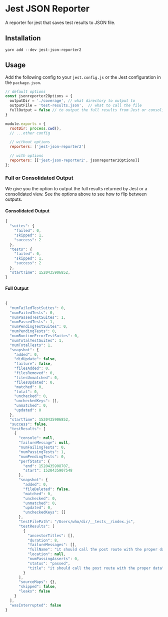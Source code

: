 # Jest JSON Reporter

A reporter for jest that saves test results to JSON file.

## Installation

```
yarn add --dev jest-json-reporter2
```

## Usage

Add the following config to your `jest.config.js` or the Jest configuration in the `package.json`.

```js
// default options
const jsonreporter2Options = {
  outputDir = './coverage', // what directory to output to
  outputFile = 'test-results.json',  // what to call the file
  fullOutput = false // to output the full results from Jest or consolidated results
}

module.exports = {
  rootDir: process.cwd(),
  // ...other config

  // without options
  reporters: ['jest-json-reporter2']

  // with options
  reporters: [['jest-json-reporter2', jsonreporter2Options]]
};
```

### Full or Consolidated Output

We give you the option to output the full results returned by Jest or a consolidated view. See the options
above to see how to flip between outputs.

#### Consolidated Output

```js
{
  "suites": {
    "failed": 0,
    "skipped": 1,
    "success": 2
  },
  "tests": {
    "failed": 0,
    "skipped": 1,
    "success": 2
  },
  "startTime": 1520435906852,
}
```

#### Full Output

```js

{
  "numFailedTestSuites": 0,
  "numFailedTests": 0,
  "numPassedTestSuites": 1,
  "numPassedTests": 1,
  "numPendingTestSuites": 0,
  "numPendingTests": 0,
  "numRuntimeErrorTestSuites": 0,
  "numTotalTestSuites": 1,
  "numTotalTests": 1,
  "snapshot": {
    "added": 0,
    "didUpdate": false,
    "failure": false,
    "filesAdded": 0,
    "filesRemoved": 0,
    "filesUnmatched": 0,
    "filesUpdated": 0,
    "matched": 0,
    "total": 0,
    "unchecked": 0,
    "uncheckedKeys": [],
    "unmatched": 0,
    "updated": 0
  },
  "startTime": 1520435906852,
  "success": false,
  "testResults": [
    {
      "console": null,
      "failureMessage": null,
      "numFailingTests": 0,
      "numPassingTests": 1,
      "numPendingTests": 0,
      "perfStats": {
        "end": 1520435908707,
        "start": 1520435907548
      },
      "snapshot": {
        "added": 0,
        "fileDeleted": false,
        "matched": 0,
        "unchecked": 0,
        "unmatched": 0,
        "updated": 0,
        "uncheckedKeys": []
      },
      "testFilePath": "/Users/who/dir/__tests__/index.js",
      "testResults": [
        {
          "ancestorTitles": [],
          "duration": 8,
          "failureMessages": [],
          "fullName": "it should call the post route with the proper data",
          "location": null,
          "numPassingAsserts": 0,
          "status": "passed",
          "title": "it should call the post route with the proper data"
        }
      ],
      "sourceMaps": {},
      "skipped": false,
      "leaks": false
    }
  ],
  "wasInterrupted": false
}
```
